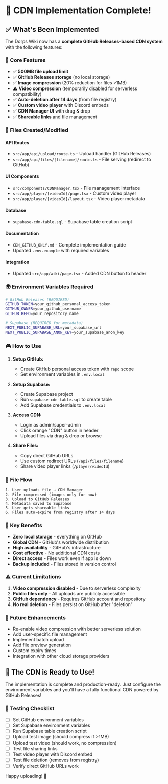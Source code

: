 # 🚀 CDN Implementation Complete!

## ✅ What's Been Implemented

The Dorps Wiki now has a **complete GitHub Releases-based CDN system** with the following features:

### 🎯 Core Features
- ✅ **500MB file upload limit**
- ✅ **GitHub Releases storage** (no local storage)
- ✅ **Image compression** (20% reduction for files >1MB)
- ⚠️ **Video compression** (temporarily disabled for serverless compatibility)
- ✅ **Auto-deletion after 14 days** (from file registry)
- ✅ **Custom video player** with Discord embeds
- ✅ **CDN Manager UI** with drag & drop
- ✅ **Shareable links** and file management

### 🔧 Files Created/Modified

#### API Routes
- `src/app/api/upload/route.ts` - Upload handler (GitHub Releases)
- `src/app/api/files/[filename]/route.ts` - File serving (redirect to GitHub)

#### UI Components
- `src/components/CDNManager.tsx` - File management interface
- `src/app/player/[videoId]/page.tsx` - Custom video player
- `src/app/player/[videoId]/layout.tsx` - Video player metadata

#### Database
- `supabase-cdn-table.sql` - Supabase table creation script

#### Documentation
- `CDN_GITHUB_ONLY.md` - Complete implementation guide
- Updated `.env.example` with required variables

#### Integration
- Updated `src/app/wiki/page.tsx` - Added CDN button to header

### 🌍 Environment Variables Required

```bash
# GitHub Releases (REQUIRED)
GITHUB_TOKEN=your_github_personal_access_token
GITHUB_OWNER=your_github_username
GITHUB_REPO=your_repository_name

# Supabase (REQUIRED for metadata)
NEXT_PUBLIC_SUPABASE_URL=your_supabase_url
NEXT_PUBLIC_SUPABASE_ANON_KEY=your_supabase_anon_key
```

### 🎮 How to Use

1. **Setup GitHub:**
   - Create GitHub personal access token with `repo` scope
   - Set environment variables in `.env.local`

2. **Setup Supabase:**
   - Create Supabase project
   - Run `supabase-cdn-table.sql` to create table
   - Add Supabase credentials to `.env.local`

3. **Access CDN:**
   - Login as admin/super-admin
   - Click orange "CDN" button in header
   - Upload files via drag & drop or browse

4. **Share Files:**
   - Copy direct GitHub URLs
   - Use custom redirect URLs (`/api/files/filename`)
   - Share video player links (`/player/videoId`)

### 🔄 File Flow

```
1. User uploads file → CDN Manager
2. File compressed (images only for now)
3. Upload to GitHub Releases
4. Metadata saved to Supabase
5. User gets shareable links
6. Files auto-expire from registry after 14 days
```

### 🎯 Key Benefits

- **Zero local storage** - everything on GitHub
- **Global CDN** - GitHub's worldwide distribution
- **High availability** - GitHub's infrastructure
- **Cost effective** - No additional CDN costs
- **Direct access** - Files work even if app is down
- **Backup included** - Files stored in version control

### ⚠️ Current Limitations

1. **Video compression disabled** - Due to serverless complexity
2. **Public files only** - All uploads are publicly accessible
3. **GitHub dependency** - Requires GitHub account and repository
4. **No real deletion** - Files persist on GitHub after "deletion"

### 🔮 Future Enhancements

- Re-enable video compression with better serverless solution
- Add user-specific file management
- Implement batch upload
- Add file preview generation
- Custom expiry times
- Integration with other cloud storage providers

## 🎉 The CDN is Ready to Use!

The implementation is complete and production-ready. Just configure the environment variables and you'll have a fully functional CDN powered by GitHub Releases!

### 🧪 Testing Checklist

- [ ] Set GitHub environment variables
- [ ] Set Supabase environment variables
- [ ] Run Supabase table creation script
- [ ] Upload test image (should compress if >1MB)
- [ ] Upload test video (should work, no compression)
- [ ] Test file sharing links
- [ ] Test video player with Discord embed
- [ ] Test file deletion (removes from registry)
- [ ] Verify direct GitHub URLs work

Happy uploading! 🚀
